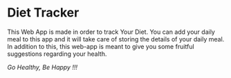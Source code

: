 # Diet Tracker

This Web App is made in order to track Your Diet. You can add your daily meal to this app and it will take care of storing the details of your daily meal. In addition to this, this web-app is meant to give you some fruitful suggestions regarding your health.

*Go Healthy, Be Happy !!!*

